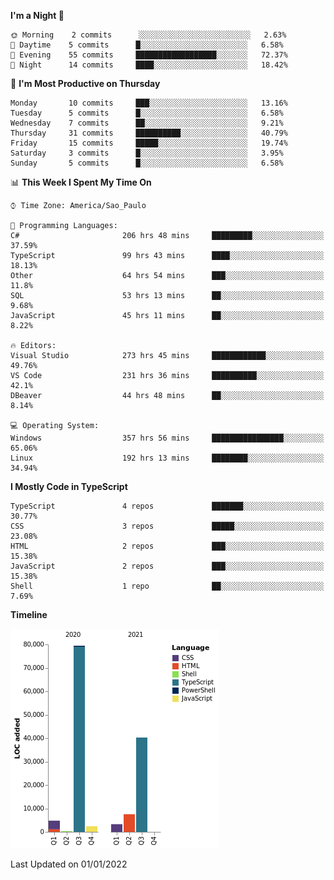 <!--START_SECTION:waka-->
**I'm a Night 🦉** 

```text
🌞 Morning    2 commits      ░░░░░░░░░░░░░░░░░░░░░░░░░   2.63% 
🌆 Daytime    5 commits      █░░░░░░░░░░░░░░░░░░░░░░░░   6.58% 
🌃 Evening    55 commits     ██████████████████░░░░░░░   72.37% 
🌙 Night      14 commits     ████░░░░░░░░░░░░░░░░░░░░░   18.42%

```
📅 **I'm Most Productive on Thursday** 

```text
Monday       10 commits     ███░░░░░░░░░░░░░░░░░░░░░░   13.16% 
Tuesday      5 commits      █░░░░░░░░░░░░░░░░░░░░░░░░   6.58% 
Wednesday    7 commits      ██░░░░░░░░░░░░░░░░░░░░░░░   9.21% 
Thursday     31 commits     ██████████░░░░░░░░░░░░░░░   40.79% 
Friday       15 commits     █████░░░░░░░░░░░░░░░░░░░░   19.74% 
Saturday     3 commits      █░░░░░░░░░░░░░░░░░░░░░░░░   3.95% 
Sunday       5 commits      █░░░░░░░░░░░░░░░░░░░░░░░░   6.58%

```


📊 **This Week I Spent My Time On** 

```text
⌚︎ Time Zone: America/Sao_Paulo

💬 Programming Languages: 
C#                       206 hrs 48 mins     █████████░░░░░░░░░░░░░░░░   37.59% 
TypeScript               99 hrs 43 mins      ████░░░░░░░░░░░░░░░░░░░░░   18.13% 
Other                    64 hrs 54 mins      ███░░░░░░░░░░░░░░░░░░░░░░   11.8% 
SQL                      53 hrs 13 mins      ██░░░░░░░░░░░░░░░░░░░░░░░   9.68% 
JavaScript               45 hrs 11 mins      ██░░░░░░░░░░░░░░░░░░░░░░░   8.22%

🔥 Editors: 
Visual Studio            273 hrs 45 mins     ████████████░░░░░░░░░░░░░   49.76% 
VS Code                  231 hrs 36 mins     ██████████░░░░░░░░░░░░░░░   42.1% 
DBeaver                  44 hrs 48 mins      ██░░░░░░░░░░░░░░░░░░░░░░░   8.14%

💻 Operating System: 
Windows                  357 hrs 56 mins     ████████████████░░░░░░░░░   65.06% 
Linux                    192 hrs 13 mins     ████████░░░░░░░░░░░░░░░░░   34.94%

```

**I Mostly Code in TypeScript** 

```text
TypeScript               4 repos             ███████░░░░░░░░░░░░░░░░░░   30.77% 
CSS                      3 repos             █████░░░░░░░░░░░░░░░░░░░░   23.08% 
HTML                     2 repos             ███░░░░░░░░░░░░░░░░░░░░░░   15.38% 
JavaScript               2 repos             ███░░░░░░░░░░░░░░░░░░░░░░   15.38% 
Shell                    1 repo              ██░░░░░░░░░░░░░░░░░░░░░░░   7.69%

```


**Timeline**

![Chart not found](https://raw.githubusercontent.com/jonhoffmam/jonhoffmam/master/charts/bar_graph.png) 


 Last Updated on 01/01/2022
<!--END_SECTION:waka-->
